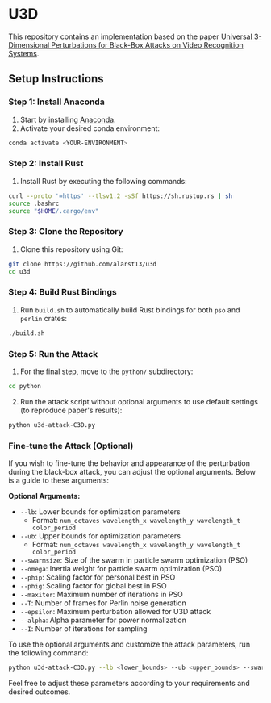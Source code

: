 # U3D

This repository contains an implementation based on the paper [Universal 3-Dimensional Perturbations for Black-Box Attacks on Video Recognition Systems](https://arxiv.org/pdf/2107.04284.pdf).

## Setup Instructions

### Step 1: Install Anaconda

1. Start by installing [Anaconda](https://www.anaconda.com/download).
2. Activate your desired conda environment:

```bash
conda activate <YOUR-ENVIRONMENT>
```

### Step 2: Install Rust

1. Install Rust by executing the following commands:

```bash
curl --proto '=https' --tlsv1.2 -sSf https://sh.rustup.rs | sh
source .bashrc
source "$HOME/.cargo/env"
```

### Step 3: Clone the Repository

1. Clone this repository using Git:

```bash
git clone https://github.com/alarst13/u3d
cd u3d
```

### Step 4: Build Rust Bindings

1. Run `build.sh` to automatically build Rust bindings for both `pso` and `perlin` crates:

```bash
./build.sh
```

### Step 5: Run the Attack

1. For the final step, move to the `python/` subdirectory:

```bash
cd python
```

2. Run the attack script without optional arguments to use default settings (to reproduce paper's results):

```bash
python u3d-attack-C3D.py
```

### Fine-tune the Attack (Optional)

If you wish to fine-tune the behavior and appearance of the perturbation during the black-box attack, you can adjust the optional arguments. Below is a guide to these arguments:

**Optional Arguments:**

- `--lb`: Lower bounds for optimization parameters
  - Format: `num_octaves wavelength_x wavelength_y wavelength_t color_period`
- `--ub`: Upper bounds for optimization parameters
  - Format: `num_octaves wavelength_x wavelength_y wavelength_t color_period`
- `--swarmsize`: Size of the swarm in particle swarm optimization (PSO)
- `--omega`: Inertia weight for particle swarm optimization (PSO)
- `--phip`: Scaling factor for personal best in PSO
- `--phig`: Scaling factor for global best in PSO
- `--maxiter`: Maximum number of iterations in PSO
- `--T`: Number of frames for Perlin noise generation
- `--epsilon`: Maximum perturbation allowed for U3D attack
- `--alpha`: Alpha parameter for power normalization
- `--I`: Number of iterations for sampling

To use the optional arguments and customize the attack parameters, run the following command:

```bash
python u3d-attack-C3D.py --lb <lower_bounds> --ub <upper_bounds> --swarmsize <swarm_size> --omega <omega_value> --phip <phip_value> --phig <phig_value> --maxiter <max_iterations> --T <frames_for_perlin> --epsilon <max_perturbation> --alpha <alpha_value> --I <num_iterations>
```

Feel free to adjust these parameters according to your requirements and desired outcomes.

